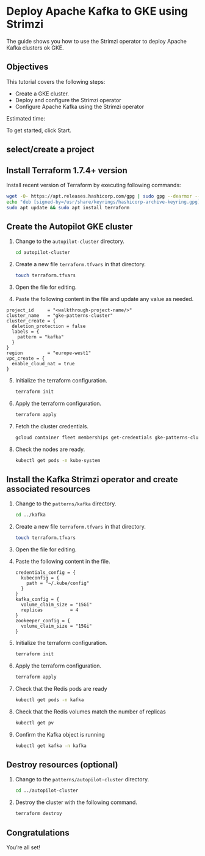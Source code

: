 # Deploy Apache Kafka to GKE using Strimzi

The guide shows you how to use the Strimzi operator to deploy Apache Kafka clusters ok GKE.

## Objectives

This tutorial covers the following steps:

- Create a GKE cluster.
- Deploy and configure the Strimzi operator
- Configure Apache Kafka using the Strimzi operator

Estimated time:
<walkthrough-tutorial-duration duration="30"></walkthrough-tutorial-duration>

To get started, click Start.

## select/create a project

<walkthrough-project-setup billing="true"></walkthrough-project-setup>

## Install Terraform 1.7.4+ version
Install recent version of Terraform by executing following commands:

```sh
wget -O- https://apt.releases.hashicorp.com/gpg | sudo gpg --dearmor --batch --yes -o /usr/share/keyrings/hashicorp-archive-keyring.gpg
echo "deb [signed-by=/usr/share/keyrings/hashicorp-archive-keyring.gpg] https://apt.releases.hashicorp.com $(lsb_release -cs) main" | sudo tee /etc/apt/sources.list.d/hashicorp.list
sudo apt update && sudo apt install terraform
```

## Create the Autopilot GKE cluster

1. Change to the ```autopilot-cluster``` directory.

    ```bash
    cd autopilot-cluster
    ```

2. Create a new file ```terraform.tfvars``` in that directory.

    ```bash
    touch terraform.tfvars
    ```

3. Open the <walkthrough-editor-open-file filePath="autopilot-cluster/terraform.tfvars">file</walkthrough-editor-open-file> for editing.

4. Paste the following content in the file and update any value as needed.

```hcl
project_id     = "<walkthrough-project-name/>"
cluster_name   = "gke-patterns-cluster"
cluster_create = {
  deletion_protection = false
  labels = {
    pattern = "kafka"
  }
}
region         = "europe-west1"
vpc_create = {
  enable_cloud_nat = true
}
```

5. Initialize the terraform configuration.

    ```bash
    terraform init
    ```

6. Apply the terraform configuration.

    ```bash
    terraform apply
    ```

7. Fetch the cluster credentials.

    ```bash
    gcloud container fleet memberships get-credentials gke-patterns-cluster --project "<walkthrough-project-name/>"
    ```

8. Check the nodes are ready.

    ```bash
    kubectl get pods -n kube-system
    ```

## Install the Kafka Strimzi operator and create associated resources

1. Change to the ```patterns/kafka``` directory.

    ```bash
    cd ../kafka
    ```

2. Create a new file ```terraform.tfvars``` in that directory.

    ```bash
    touch terraform.tfvars
    ```

3. Open the <walkthrough-editor-open-file filePath="batch/terraform.tfvars">file</walkthrough-editor-open-file> for editing.

4. Paste the following content in the file.

    ```hcl
    credentials_config = {
      kubeconfig = {
        path = "~/.kube/config"
      }
    }
    kafka_config = {
      volume_claim_size = "15Gi"
      replicas          = 4
    }
    zookeeper_config = {
      volume_claim_size = "15Gi"
    }
    ```

5. Initialize the terraform configuration.

    ```bash
    terraform init
    ```

6. Apply the terraform configuration.

    ```bash
    terraform apply
    ```

7. Check that the Redis pods are ready

    ```bash
    kubectl get pods -n kafka
    ```

8. Check that the Redis volumes match the number of replicas

    ```bash
    kubectl get pv
    ```

8. Confirm the Kafka object is running

    ```bash
    kubectl get kafka -n kafka
    ```

## Destroy resources (optional)
1. Change to the ```patterns/autopilot-cluster``` directory.

    ```bash
    cd ../autopilot-cluster
    ```

2. Destroy the cluster with the following command.

    ```bash
    terraform destroy
    ```

## Congratulations

<walkthrough-conclusion-trophy></walkthrough-conclusion-trophy>

You’re all set!
